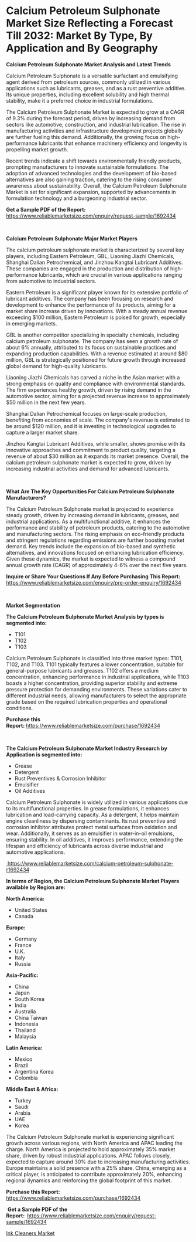 <p><h1>Calcium Petroleum Sulphonate Market Size Reflecting a Forecast Till 2032: Market By Type, By Application and By Geography</h1></p><p><strong>Calcium Petroleum Sulphonate Market Analysis and Latest Trends</strong></p>
<p><p>Calcium Petroleum Sulphonate is a versatile surfactant and emulsifying agent derived from petroleum sources, commonly utilized in various applications such as lubricants, greases, and as a rust preventive additive. Its unique properties, including excellent solubility and high thermal stability, make it a preferred choice in industrial formulations.</p><p>The Calcium Petroleum Sulphonate Market is expected to grow at a CAGR of 9.3% during the forecast period, driven by increasing demand from sectors like automotive, construction, and industrial lubrication. The rise in manufacturing activities and infrastructure development projects globally are further fueling this demand. Additionally, the growing focus on high-performance lubricants that enhance machinery efficiency and longevity is propelling market growth.</p><p>Recent trends indicate a shift towards environmentally friendly products, prompting manufacturers to innovate sustainable formulations. The adoption of advanced technologies and the development of bio-based alternatives are also gaining traction, catering to the rising consumer awareness about sustainability. Overall, the Calcium Petroleum Sulphonate Market is set for significant expansion, supported by advancements in formulation technology and a burgeoning industrial sector.</p></p>
<p><strong>Get a Sample PDF of the Report:&nbsp;</strong> <a href="https://www.reliablemarketsize.com/enquiry/request-sample/1692434?utm_campaign=1845&utm_medium=2&utm_source=Github&utm_content=ia&utm_term=08012025&utm_id=calcium-petroleum-sulphonate">https://www.reliablemarketsize.com/enquiry/request-sample/1692434</a></p>
<p>&nbsp;</p>
<p><strong>Calcium Petroleum Sulphonate Major Market Players</strong></p>
<p><p>The calcium petroleum sulphonate market is characterized by several key players, including Eastern Petroleum, GBL, Liaoning Jiazhi Chemicals, Shanghai Dalian Petrochemical, and Jinzhou Kangtai Lubricant Additives. These companies are engaged in the production and distribution of high-performance lubricants, which are crucial in various applications ranging from automotive to industrial sectors.</p><p>Eastern Petroleum is a significant player known for its extensive portfolio of lubricant additives. The company has been focusing on research and development to enhance the performance of its products, aiming for a market share increase driven by innovations. With a steady annual revenue exceeding $100 million, Eastern Petroleum is poised for growth, especially in emerging markets.</p><p>GBL is another competitor specializing in specialty chemicals, including calcium petroleum sulphonate. The company has seen a growth rate of about 6% annually, attributed to its focus on sustainable practices and expanding production capabilities. With a revenue estimated at around $80 million, GBL is strategically positioned for future growth through increased global demand for high-quality lubricants.</p><p>Liaoning Jiazhi Chemicals has carved a niche in the Asian market with a strong emphasis on quality and compliance with environmental standards. The firm experiences healthy growth, driven by rising demand in the automotive sector, aiming for a projected revenue increase to approximately $50 million in the next few years.</p><p>Shanghai Dalian Petrochemical focuses on large-scale production, benefiting from economies of scale. The company's revenue is estimated to be around $120 million, and it is investing in technological upgrades to capture a larger market share.</p><p>Jinzhou Kangtai Lubricant Additives, while smaller, shows promise with its innovative approaches and commitment to product quality, targeting a revenue of about $30 million as it expands its market presence. Overall, the calcium petroleum sulphonate market is expected to grow, driven by increasing industrial activities and demand for advanced lubricants.</p></p>
<p>&nbsp;</p>
<p><strong>What Are The Key Opportunities For Calcium Petroleum Sulphonate Manufacturers?</strong></p>
<p><p>The Calcium Petroleum Sulphonate market is projected to experience steady growth, driven by increasing demand in lubricants, greases, and industrial applications. As a multifunctional additive, it enhances the performance and stability of petroleum products, catering to the automotive and manufacturing sectors. The rising emphasis on eco-friendly products and stringent regulations regarding emissions are further boosting market demand. Key trends include the expansion of bio-based and synthetic alternatives, and innovations focused on enhancing lubrication efficiency. Given these dynamics, the market is expected to witness a compound annual growth rate (CAGR) of approximately 4-6% over the next five years.</p></p>
<p><strong>Inquire or Share Your Questions If Any Before Purchasing This Report:</strong> <a href="https://www.reliablemarketsize.com/enquiry/pre-order-enquiry/1692434?utm_campaign=1845&utm_medium=2&utm_source=Github&utm_content=ia&utm_term=08012025&utm_id=calcium-petroleum-sulphonate">https://www.reliablemarketsize.com/enquiry/pre-order-enquiry/1692434</a></p>
<p>&nbsp;</p>
<p><strong>Market Segmentation</strong></p>
<p><strong>The Calcium Petroleum Sulphonate Market Analysis by types is segmented into:</strong></p>
<p><ul><li>T101</li><li>T102</li><li>T103</li></ul></p>
<p><p>Calcium Petroleum Sulphonate is classified into three market types: T101, T102, and T103. T101 typically features a lower concentration, suitable for general-purpose lubricants and greases. T102 offers a medium concentration, enhancing performance in industrial applications, while T103 boasts a higher concentration, providing superior stability and extreme pressure protection for demanding environments. These variations cater to different industrial needs, allowing manufacturers to select the appropriate grade based on the required lubrication properties and operational conditions.</p></p>
<p><strong>Purchase this Report:&nbsp;</strong><a href="https://www.reliablemarketsize.com/purchase/1692434?utm_campaign=1845&utm_medium=2&utm_source=Github&utm_content=ia&utm_term=08012025&utm_id=calcium-petroleum-sulphonate">https://www.reliablemarketsize.com/purchase/1692434</a></p>
<p>&nbsp;</p>
<p><strong>The Calcium Petroleum Sulphonate Market Industry Research by Application is segmented into:</strong></p>
<p><ul><li>Grease</li><li>Detergent</li><li>Rust Preventives & Corrosion Inhibitor</li><li>Emulsifier</li><li>Oil Additives</li></ul></p>
<p><p>Calcium Petroleum Sulphonate is widely utilized in various applications due to its multifunctional properties. In grease formulations, it enhances lubrication and load-carrying capacity. As a detergent, it helps maintain engine cleanliness by dispersing contaminants. Its rust preventive and corrosion inhibitor attributes protect metal surfaces from oxidation and wear. Additionally, it serves as an emulsifier in water-in-oil emulsions, ensuring stability. In oil additives, it improves performance, extending the lifespan and efficiency of lubricants across diverse industrial and automotive applications.</p></p>
<p><a href="https://www.reliablemarketsize.com/calcium-petroleum-sulphonate-r1692434?utm_campaign=1845&utm_medium=2&utm_source=Github&utm_content=ia&utm_term=08012025&utm_id=calcium-petroleum-sulphonate">&nbsp;https://www.reliablemarketsize.com/calcium-petroleum-sulphonate-r1692434</a></p>
<p><strong>In terms of Region, the Calcium Petroleum Sulphonate Market Players available by Region are:</strong></p>
<p>
    <p> <strong> North America: </strong>
        <ul>
            <li>United States</li>
            <li>Canada</li>
        </ul>
        </p> 
    <p> <strong> Europe: </strong>
        <ul>
            <li>Germany</li>
            <li>France</li>
            <li>U.K.</li>
            <li>Italy</li>
            <li>Russia</li>
        </ul>
        </p> 
    <p> <strong> Asia-Pacific: </strong>
        <ul>
            <li>China</li>
            <li>Japan</li>
            <li>South Korea</li>
            <li>India</li>
            <li>Australia</li>
            <li>China Taiwan</li>
            <li>Indonesia</li>
            <li>Thailand</li>
            <li>Malaysia</li>
        </ul>
        </p> 
    <p> <strong> Latin America: </strong>
        <ul>
            <li>Mexico</li>
            <li>Brazil</li>
            <li>Argentina Korea</li>
            <li>Colombia</li>
        </ul>
        </p> 
    <p> <strong> Middle East & Africa: </strong>
        <ul>
            <li>Turkey</li>
            <li>Saudi</li>
            <li>Arabia</li>
            <li>UAE</li>
            <li>Korea</li>
        </ul>
    </p>
    </p>
<p><p>The Calcium Petroleum Sulphonate market is experiencing significant growth across various regions, with North America and APAC leading the charge. North America is projected to hold approximately 35% market share, driven by robust industrial applications. APAC follows closely, expected to capture around 30% due to increasing manufacturing activities. Europe maintains a solid presence with a 25% share. China, emerging as a critical player, is anticipated to contribute approximately 20%, enhancing regional dynamics and reinforcing the global footprint of this market.</p></p>
<p><strong>Purchase this Report: </strong><a href="https://www.reliablemarketsize.com/purchase/1692434?utm_campaign=1845&utm_medium=2&utm_source=Github&utm_content=ia&utm_term=08012025&utm_id=calcium-petroleum-sulphonate">https://www.reliablemarketsize.com/purchase/1692434</a></p>
<p>&nbsp;<strong>Get a Sample PDF of the Report:&nbsp;&nbsp;</strong><a href="https://www.reliablemarketsize.com/enquiry/request-sample/1692434?utm_campaign=1845&utm_medium=2&utm_source=Github&utm_content=ia&utm_term=08012025&utm_id=calcium-petroleum-sulphonate">https://www.reliablemarketsize.com/enquiry/request-sample/1692434</a></p>
<p><strong></strong></p>
<p><p><a href="https://github.com/RickHolmes3/Market-Research-Report-List-7/blob/main/ink-cleaners-market.md?utm_campaign=1845&utm_medium=2&utm_source=Github&utm_content=ia&utm_term=08012025&utm_id=calcium-petroleum-sulphonate">Ink Cleaners Market</a></p></p>